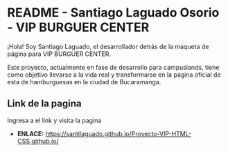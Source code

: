 
# README - Santiago Laguado Osorio - VIP BURGUER CENTER

¡Hola! Soy Santiago Laguado, el desarrollador detrás de la maqueta de página para VIP BURGUER CENTER.

Este proyecto, actualmente en fase de desarrollo para campuslands, tiene como objetivo llevarse a la vida real y transformarse en la página oficial de esta de hamburguesas en la ciudad de Bucaramanga.

## Link de la pagina
Ingresa a el link y visita la pagina

- **ENLACE:** https://santilaguado.github.io/Proyecto-VIP-HTML-CSS.github.io/
